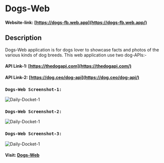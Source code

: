 # Dogs-Web
#### Website-link:  [https://dogs-fb.web.app](https://dogs-fb.web.app/)


## Description

Dogs-Web application is for dogs lover to showcase facts and photos of the various kinds of dog breeds.
This web application use two dog-APIs:-

#### API Link-1: [https://thedogapi.com](https://thedogapi.com/)

#### API Link-2: [https://dog.ceo/dog-api](https://dog.ceo/dog-api/)

### `Dogs-Web Screenshot-1:`

![Daily-Docket-1](https://github.com/DalpatRathore/Dogs-Web/blob/main/dogs-web-1.png)


### `Dogs-Web Screenshot-2:`

![Daily-Docket-1](https://github.com/DalpatRathore/Dogs-Web/blob/main/dogs-web-2.png)


### `Dogs-Web Screenshot-3:`

![Daily-Docket-1](https://github.com/DalpatRathore/Dogs-Web/blob/main/dogs-web-3.png)


#### Visit: [Dogs-Web](https://dogs-fb.web.app/)
